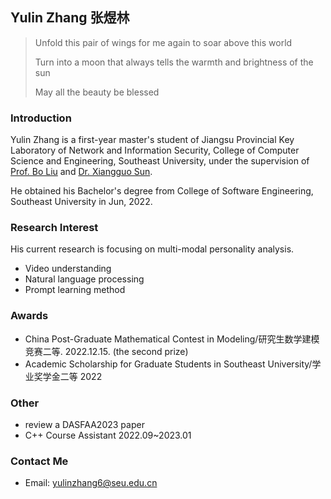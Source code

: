 ## Yulin Zhang 张煜林



> Unfold this pair of wings for me again to soar above this world
>
> Turn into a moon that always tells the warmth and brightness of the sun
>
> May all the beauty be blessed

### Introduction

Yulin Zhang is a first-year master's student of  Jiangsu Provincial Key Laboratory of Network and Information Security, College of Computer Science and Engineering, Southeast University, under the supervision of [Prof. Bo Liu](https://cse.seu.edu.cn/2019/0102/c23024a257041/page.htm) and [Dr. Xiangguo Sun](https://xiangguosun.mystrikingly.com/).

He obtained his Bachelor's degree from College of Software Engineering, Southeast University in Jun, 2022. 



### Research Interest
His current research is focusing on multi-modal personality analysis.
- Video understanding
- Natural language processing 
- Prompt learning method




### Awards
- China Post-Graduate Mathematical Contest in Modeling/研究生数学建模竞赛二等. 2022.12.15. (the second prize) 
- Academic Scholarship for Graduate Students in Southeast University/学业奖学金二等 2022

### Other

+ review a DASFAA2023 paper
+ C++ Course Assistant 2022.09~2023.01


### Contact Me
- Email: yulinzhang6@seu.edu.cn
